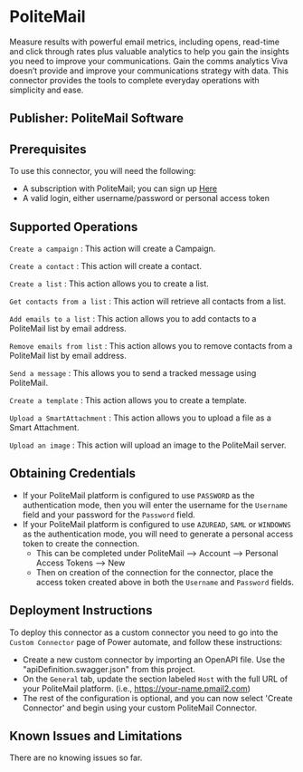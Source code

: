 # PoliteMail
Measure results with powerful email metrics, including opens, read-time and click through rates plus valuable analytics to help you gain the insights you need to improve your communications. Gain the comms analytics Viva doesn’t provide and improve your communications strategy with data. This connector provides the tools to complete everyday operations with simplicity and ease.

## Publisher: PoliteMail Software


## Prerequisites
To use this connector, you will need the following:
- A subscription with PoliteMail; you can sign up [Here](https://politemail.com/products-page/)
- A valid login, either username/password or personal access token


## Supported Operations
`Create a campaign` : This action will create a Campaign.

`Create a contact` : This action will create a contact.

`Create a list`	: This action allows you to create a list.

`Get contacts from a list` : This action will retrieve all contacts from a list.

`Add emails to a list` : This action allows you to add contacts to a PoliteMail list by email address.

`Remove emails from list` : This action allows you to remove contacts from a PoliteMail list by email address.

`Send a message` : This allows you to send a tracked message using PoliteMail.

`Create a template`	: This action allows you to create a template.

`Upload a SmartAttachment` : This action allows you to upload a file as a Smart Attachment.

`Upload an image` : This action will upload an image to the PoliteMail server.


## Obtaining Credentials
- If your PoliteMail platform is configured to use `PASSWORD` as the authentication mode, then you will enter the username for the `Username` field and your password for the `Password` field.
- If your PoliteMail platform is configured to use `AZUREAD`, `SAML` or `WINDOWNS` as the authentication mode, you will need to generate a personal access token to create the connection. 
  - This can be completed under PoliteMail --> Account --> Personal Access Tokens --> New
  - Then on creation of the connection for the connector, place the access token created above in both the `Username` and `Password` fields.

## Deployment Instructions
To deploy this connector as a custom connector you need to go into the `Custom Connector` page of Power automate, and follow these instructions: 
- Create a new custom connector by importing an OpenAPI file. Use the "apiDefinition.swagger.json" from this project.
- On the `General` tab, update the section labeled `Host` with the full URL of your PoliteMail platform. (i.e., https://your-name.pmail2.com)
- The rest of the configuration is optional, and you can now select 'Create Connector' and begin using your custom PoliteMail Connector.

## Known Issues and Limitations
There are no knowing issues so far.